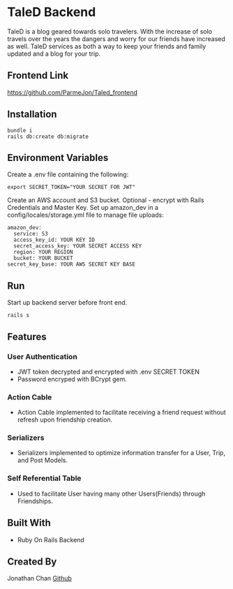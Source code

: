 # TaleD Backend

TaleD is a blog geared towards solo travelers. With the increase of solo travels over the years the dangers and worry for our friends have increased as well. TaleD services as both a way to keep your friends and family updated and a blog for your trip.

## Frontend Link

https://github.com/ParmeJon/Taled_frontend

## Installation

```
bundle i
rails db:create db:migrate
```
## Environment Variables

Create a .env file containing the following:

```
export SECRET_TOKEN="YOUR SECRET FOR JWT"
```
Create an AWS account and S3 bucket.
Optional - encrypt with Rails Credentials and Master Key.
Set up amazon_dev in a config/locales/storage.yml file to manage file uploads:

```
amazon_dev:
  service: S3
  access_key_id: YOUR KEY ID
  secret_access_key: YOUR SECRET ACCESS KEY
  region: YOUR REGION
  bucket: YOUR BUCKET
secret_key_base: YOUR AWS SECRET KEY BASE
```

## Run

Start up backend server before front end.

```
rails s
```

## Features

### User Authentication
- JWT token decrypted and encrypted with .env SECRET TOKEN
- Password encryped with BCrypt gem.

### Action Cable
- Action Cable implemented to facilitate receiving a friend request without refresh upon friendship creation.

### Serializers
- Serializers implemented to optimize information transfer for a User, Trip, and Post Models.

### Self Referential Table
- Used to facilitate User having many other Users(Friends) through Friendships.

## Built With

- Ruby On Rails Backend

## Created By

Jonathan Chan [Github](http://www.github.com/ParmeJon)
